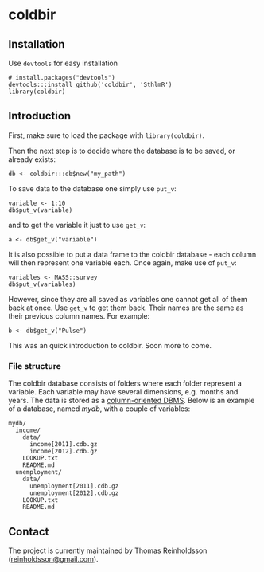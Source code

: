 # coldbir

## Installation

Use `devtools` for easy installation

    # install.packages("devtools")
    devtools:::install_github('coldbir', 'SthlmR')
    library(coldbir)

## Introduction

First, make sure to load the package with `library(coldbir)`.

Then the next step is to decide where the database is to be saved, or already exists:
    
    db <- coldbir:::db$new("my_path")
    
To save data to the database one simply use `put_v`:

    variable <- 1:10
    db$put_v(variable)
    
and to get the variable it just to use `get_v`:

    a <- db$get_v("variable")

It is also possible to put a data frame to the coldbir database - each column will then represent one variable each.
Once again, make use of `put_v`:

    variables <- MASS::survey
    db$put_v(variables)
    
However, since they are all saved as variables one cannot get all of them back at once. 
Use `get_v` to get them back. Their names are the same as their previous column names. For example:

    b <- db$get_v("Pulse")
    
This was an quick introduction to coldbir. Soon more to come.

### File structure

The coldbir database consists of folders where each folder represent a variable. 
Each variable may have several dimensions, e.g. months and years. 
The data is stored as a [column-oriented DBMS](http://en.wikipedia.org/wiki/Column-oriented_DBMS). 
Below is an example of a database, named *mydb*, with a couple of variables:

    mydb/
      income/
        data/
          income[2011].cdb.gz
          income[2012].cdb.gz
        LOOKUP.txt
        README.md
      unemployment/
        data/
          unemployment[2011].cdb.gz
          unemployment[2012].cdb.gz
        LOOKUP.txt
        README.md

## Contact

The project is currently maintained by Thomas Reinholdsson (<reinholdsson@gmail.com>).
